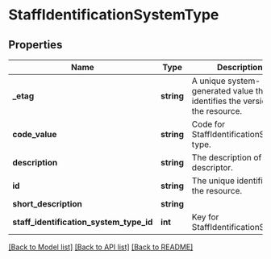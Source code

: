 # StaffIdentificationSystemType

## Properties
Name | Type | Description | Notes
------------ | ------------- | ------------- | -------------
**_etag** | **string** | A unique system-generated value that identifies the version of the resource. | [optional] 
**code_value** | **string** | Code for StaffIdentificationSystem type. | 
**description** | **string** | The description of the descriptor. | 
**id** | **string** | The unique identifier of the resource. | 
**short_description** | **string** |  | 
**staff_identification_system_type_id** | **int** | Key for StaffIdentificationSystem | [optional] 

[[Back to Model list]](../README.md#documentation-for-models) [[Back to API list]](../README.md#documentation-for-api-endpoints) [[Back to README]](../README.md)


